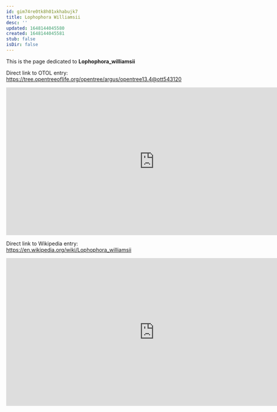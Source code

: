 ```yaml
---
id: gim74re0tk8h01xkhabujk7
title: Lophophora Williamsii
desc: ''
updated: 1648144045580
created: 1648144045581
stub: false
isDir: false
---
```

This is the page dedicated to **Lophophora_williamsii**


Direct link to OTOL entry: https://tree.opentreeoflife.org/opentree/argus/opentree13.4@ott543120



<html>
    <body>
    <iframe src="https://tree.opentreeoflife.org/opentree/argus/opentree13.4@ott543120"
    width="800" height="400" frameborder="0" allowfullscreen> </iframe>
    </body>
</html>
    


Direct link to Wikipedia entry: https://en.wikipedia.org/wiki/Lophophora_williamsii



<html>
    <body>
    <iframe src="https://en.wikipedia.org/wiki/Lophophora_williamsii"
    width="800" height="400" frameborder="0" allowfullscreen> </iframe>
    </body>
</html>
    
